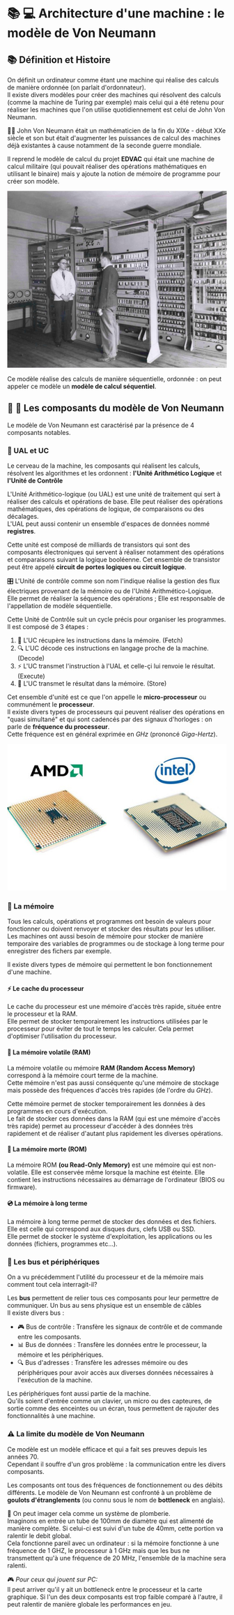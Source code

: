 # 📚 💻 Architecture d'une machine : le modèle de Von Neumann

## 📚 Définition et Histoire

On définit un ordinateur comme étant une machine qui réalise des calculs de manière ordonnée (on parlait d'ordonnateur).  
Il existe divers modèles pour créer des machines qui résolvent des calculs (comme la machine de Turing par exemple) mais celui qui a été retenu pour réaliser les machines que l'on utilise quotidiennement est celui de John Von Neumann.

👨‍🔬 John Von Neumann était un mathématicien de la fin du XIXe - début XXe siècle et son but était d'augmenter les puissances de calcul des machines déjà existantes à cause notamment de la seconde guerre mondiale.

Il reprend le modèle de calcul du projet **EDVAC** qui était une machine de calcul militaire (qui pouvait réaliser des opérations mathématiques en utilisant le binaire) mais y ajoute la notion de mémoire de programme pour créer son modèle.

![edvac](edvac.jpeg)

Ce modèle réalise des calculs de manière séquentielle, ordonnée : on peut appeler ce modèle un **modèle de calcul séquentiel**.

## 📖 🔧 Les composants du modèle de Von Neumann

Le modèle de Von Neumann est caractérisé par la présence de 4 composants notables.

### 🧮 UAL et UC

Le cerveau de la machine, les composants qui réalisent les calculs, résolvent les algorithmes et les ordonnent : **l'Unité Arithmético Logique** et **l'Unité de Contrôle**

L'Unité Arithmético-logique (ou UAL) est une unité de traitement qui sert à réaliser des calculs et opérations de base. Elle peut réaliser des opérations mathématiques, des opérations de logique, de comparaisons ou des décalages.  
L'UAL peut aussi contenir un ensemble d'espaces de données nommé **registres**.

Cette unité est composé de milliards de transistors qui sont des composants électroniques qui servent à réaliser notamment des opérations et comparaisons suivant la logique booléenne. Cet ensemble de transistor peut être appelé **circuit de portes logiques ou circuit logique**.

🎛️ L'Unité de contrôle comme son nom l'indique réalise la gestion des flux électriques provenant de la mémoire ou de l'Unité Arithmético-Logique.  
Elle permet de réaliser la séquence des opérations ; Elle est responsable de l'appellation de modèle séquentielle.

Cette Unité de Contrôle suit un cycle précis pour organiser les programmes.  
Il est composé de 3 étapes :

1. 🔄 L'UC récupère les instructions dans la mémoire. (Fetch)
2. 🔍 L'UC décode ces instructions en langage proche de la machine. (Decode)
3. ⚡ L'UC transmet l'instruction à l'UAL et celle-çi lui renvoie le résultat. (Execute)
4. 💾 L'UC transmet le résultat dans la mémoire. (Store)

Cet ensemble d'unité est ce que l'on appelle le **micro-processeur** ou communément le **processeur**.  
Il existe divers types de processeurs qui peuvent réaliser des opérations en "quasi simultané" et qui sont cadencés par des signaux d'horloges : on parle de **fréquence du processeur**.  
Cette fréquence est en général exprimée en *GHz* (prononcé *Giga-Hertz*).

![proco](intelamd.jpeg)

### 💾 La mémoire

Tous les calculs, opérations et programmes ont besoin de valeurs pour fonctionner ou doivent renvoyer et stocker des résultats pour les utiliser.  
Les machines ont aussi besoin de mémoire pour stocker de manière temporaire des variables de programmes ou de stockage à long terme pour enregistrer des fichers par exemple.

Il existe divers types de mémoire qui permettent le bon fonctionnement d'une machine.

#### ⚡ Le cache du processeur

Le cache du processeur est une mémoire d'accès très rapide, située entre le processeur et la RAM.  
Elle permet de stocker temporairement les instructions utilisées par le processeur pour éviter de tout le temps les calculer. Cela permet d'optimiser l'utilisation du processeur.

#### 🔄 La mémoire volatile (RAM)

La mémoire volatile ou mémoire **RAM (Random Access Memory)** correspond à la mémoire court terme de la machine.  
Cette mémoire n'est pas aussi conséquente qu'une mémoire de stockage mais possède des fréquences d'accès très rapides (de l'ordre du *GHz*).

Cette mémoire permet de stocker temporairement les données à des programmes en cours d'exécution.  
Le fait de stocker ces données dans la RAM (qui est une mémoire d'accès très rapide) permet au processeur d'accéder à des données très rapidement et de réaliser d'autant plus rapidement les diverses opérations.

#### 📀 La mémoire morte (ROM)

La mémoire ROM **(ou Read-Only Memory)** est une mémoire qui est non-volatile. Elle est conservée même lorsque la machine est éteinte. Elle contient les instructions nécessaires au démarrage de l'ordinateur (BIOS ou firmware).

#### 💿 La mémoire à long terme

La mémoire à long terme permet de stocker des données et des fichiers. Elle est celle qui correspond aux disques durs, clefs USB ou SSD.  
Elle permet de stocker le système d'exploitation, les applications ou les données (fichiers, programmes etc...).

### 🔌 Les bus et périphériques

On a vu précédemment l'utilité du processeur et de la mémoire mais comment tout cela interragit-il?

Les **bus** permettent de relier tous ces composants pour leur permettre de communiquer. Un bus au sens physique est un ensemble de câbles  
Il existe divers bus :

* 🎮 Bus de contrôle : Transfère les signaux de contrôle et de commande entre les composants.
* 📊 Bus de données : Transfère les données entre le processeur, la mémoire et les périphériques.
* 🔍 Bus d'adresses : Transfère les adresses mémoire ou des périphériques pour avoir accès aux diverses données nécessaires à l'exécution de la machine.

Les périphériques font aussi partie de la machine.  
Qu'ils soient d'entrée comme un clavier, un micro ou des capteures, de sortie comme des enceintes ou un écran, tous permettent de rajouter des fonctionnalités à une machine.

### ⚠️ La limite du modèle de Von Neumann

Ce modèle est un modèle efficace et qui a fait ses preuves depuis les années 70.  
Cependant il souffre d'un gros problème : la communication entre les divers composants.

Les composants ont tous des fréquences de fonctionnement ou des débits différents. Le modèle de Von Neumann est confronté à un problème de **goulots d'étranglements** (ou connu sous le nom de **bottleneck** en anglais).

🚰 On peut imager cela comme un système de plomberie.  
Imaginons en entrée un tube de 100mm de diamètre qui est alimenté de manière complète. Si celui-ci est suivi d'un tube de 40mm, cette portion va ralentir le debit global.  
Cela fonctionne pareil avec un ordinateur : si la mémoire fonctionne à une fréquence de 1 GHZ, le processeur à 1 GHz mais que les bus ne transmettent qu'à une fréquence de 20 MHz, l'ensemble de la machine sera ralenti.

🎮 *Pour ceux qui jouent sur PC:*  
Il peut arriver qu'il y ait un bottleneck entre le processeur et la carte graphique. Si l'un des deux composants est trop faible comparé à l'autre, il peut ralentir de manière globale les performances en jeu.
